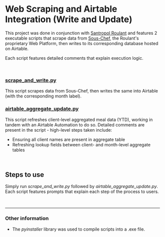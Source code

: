 # Web Scraping and Airtable Integration (Write and Update)

This project was done in conjunction with [Santropol Roulant](https://santropolroulant.org/) and features 2 executable scripts that scrape data from [Sous-Chef](https://github.com/savoirfairelinux/sous-chef), the Roulant's proprietary Web Platform, then writes to its corresponding database hosted on Airtable.

Each script features detailed comments that explain execution logic.

<br>

### [scrape_and_write.py](https://github.com/zack-tan/sroulant-data-automation/blob/main/scrape_and_write.py)

This script scrapes data from Sous-Chef, then writes the same into Airtable (with the corresponding month label).

### [airtable_aggregate_update.py](https://github.com/zack-tan/sroulant-data-automation/blob/main/airtable_aggregate_update.py) 

This script refreshes client-level aggregated meal data (YTD), working in tandem with an Airtable Automation to do so. Detailed comments are present in the script - high-level steps taken include:
- Ensuring all client names are present in aggregate table
- Refreshing lookup fields between client- and month-level aggregate tables

<br>

## Steps to use

Simply run *scrape_and_write.py* followed by *airtable_aggregate_update.py*. Each script features prompts that explain each step of the process to users. 

<br><hr>

### Other information
- The *pyinstaller* library was used to compile scripts into a .exe file.